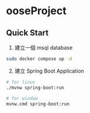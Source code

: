 # ooseProject

## Quick Start

1. 建立一個 msql database
```bash
sudo docker compose up -d
```

2. 建立 Spring Boot Application
```bash
# for linux
./mvnw spring-boot:run

# for window
mvnw.cmd spring-boot:run
```